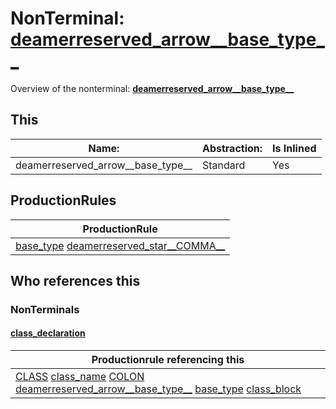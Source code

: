 # NonTerminal: **[deamerreserved_arrow__base_type__](./deamerreserved_arrow__base_type__.md)**

Overview of the nonterminal: **[deamerreserved_arrow__base_type__](./deamerreserved_arrow__base_type__.md)**



## This

| Name:                | Abstraction:    | Is Inlined |
| -------------------- | --------------- | ---------- |
| deamerreserved_arrow__base_type__ | Standard | Yes |



## ProductionRules

| ProductionRule |
| ---- |
| [base_type](./base_type.md) [deamerreserved_star__COMMA__](./deamerreserved_star__COMMA__.md)  |




## Who references this

### NonTerminals


#### [class_declaration](./../Grammar/class_declaration.md)

| Productionrule referencing this                      |
| ---------------------------------------------------- |
| [CLASS](./../Lexicon/CLASS.md) [class_name](./class_name.md) [COLON](./../Lexicon/COLON.md) [deamerreserved_arrow__base_type__](./deamerreserved_arrow__base_type__.md) [base_type](./base_type.md) [class_block](./class_block.md)  |



